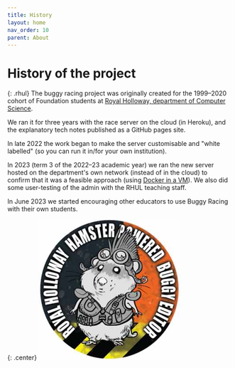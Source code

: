 ```yaml
---
title: History
layout: home
nav_order: 10
parent: About
---
```



# History of the project


{: .rhul}
The buggy racing project was originally created for the 1999–2020 cohort of
Foundation students at
[Royal Holloway, department of Computer Science](https://cs.rhul.ac.uk).  


We ran it for three years with the race server on the cloud (in Heroku), and
the explanatory tech notes published as a GitHub pages site.  

In late 2022 the work began to make the server customisable and "white labelled"
(so you can run it in/for your own institution).  

In 2023 (term 3 of the 2022–23 academic year) we ran the new server hosted on
the department's own network (instead of in the cloud) to confirm that it was a
feasible approach (using [Docker in a VM](../hosting/docker)). We also did some
user-testing of the admin with the RHUL teaching staff.

In June 2023 we started encouraging other educators to use Buggy Racing with
their own students.

{: .center}
![RHUL hamster](/docs/img/rhul-hamster.jpg)
